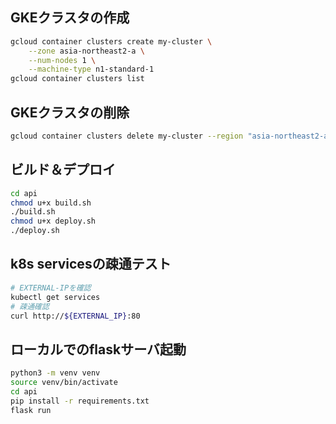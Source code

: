 ## GKEクラスタの作成
```sh
gcloud container clusters create my-cluster \
    --zone asia-northeast2-a \
    --num-nodes 1 \
    --machine-type n1-standard-1
gcloud container clusters list
```
## GKEクラスタの削除
```sh
gcloud container clusters delete my-cluster --region "asia-northeast2-a" --project "ornate-course-263801"
```

## ビルド＆デプロイ
```sh
cd api
chmod u+x build.sh
./build.sh
chmod u+x deploy.sh
./deploy.sh
```

## k8s servicesの疎通テスト
```sh
# EXTERNAL-IPを確認
kubectl get services
# 疎通確認
curl http://${EXTERNAL_IP}:80
```

## ローカルでのflaskサーバ起動
```sh
python3 -m venv venv
source venv/bin/activate
cd api
pip install -r requirements.txt
flask run
```